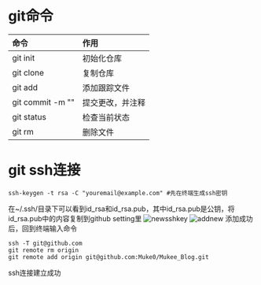 # git命令
|  命令 | 作用 | 
| :---- | :---- |
|git init|初始化仓库|
|git clone|复制仓库|
|git add|添加跟踪文件|
|git commit -m ""|提交更改，并注释|
|git status|检查当前状态|
|git rm|删除文件|
# git ssh连接
```shell
ssh-keygen -t rsa -C "youremail@example.com" #先在终端生成ssh密钥
```
在~/.ssh/目录下可以看到id_rsa和id_rsa.pub，其中id_rsa.pub是公钥，将id_rsa.pub中的内容复制到github setting里
![newsshkey](/1dev/git/newsshkey.png "newsshkey")
![addnew](/1dev/git/addnew.png "addnew")
添加成功后，回到终端输入命令
```
ssh -T git@github.com
git remote rm origin
git remote add origin git@github.com:Muke0/Mukee_Blog.git  
```
ssh连接建立成功
